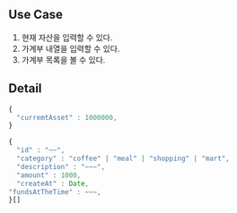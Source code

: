 ## Use Case
1. 현재 자산을 입력할 수 있다.
2. 가계부 내열을 입력할 수 있다.
3. 가계부 목록을 볼 수 있다.

## Detail
```javascript
{
  "curremtAsset" : 1000000,
}

{
  "id" : "~~",
  "category" : "coffee" | "meal" | "shopping" | "mart",
  "description" : "~~~",
  "amount" : 1000,
  "createAt" : Date,
"fundsAtTheTime" : ~~~,
}[]
```
